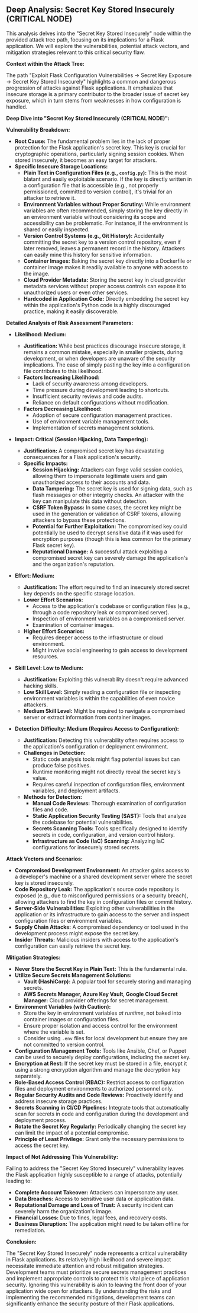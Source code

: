 ## Deep Analysis: Secret Key Stored Insecurely (CRITICAL NODE)

This analysis delves into the "Secret Key Stored Insecurely" node within the provided attack tree path, focusing on its implications for a Flask application. We will explore the vulnerabilities, potential attack vectors, and mitigation strategies relevant to this critical security flaw.

**Context within the Attack Tree:**

The path "Exploit Flask Configuration Vulnerabilities -> Secret Key Exposure -> Secret Key Stored Insecurely" highlights a common and dangerous progression of attacks against Flask applications. It emphasizes that insecure storage is a primary contributor to the broader issue of secret key exposure, which in turn stems from weaknesses in how configuration is handled.

**Deep Dive into "Secret Key Stored Insecurely (CRITICAL NODE)":**

**Vulnerability Breakdown:**

* **Root Cause:** The fundamental problem lies in the lack of proper protection for the Flask application's secret key. This key is crucial for cryptographic operations, particularly signing session cookies. When stored insecurely, it becomes an easy target for attackers.
* **Specific Insecure Storage Locations:**
    * **Plain Text in Configuration Files (e.g., `config.py`):** This is the most blatant and easily exploitable scenario. If the key is directly written in a configuration file that is accessible (e.g., not properly permissioned, committed to version control), it's trivial for an attacker to retrieve it.
    * **Environment Variables without Proper Scrutiny:** While environment variables are often recommended, simply storing the key directly in an environment variable without considering its scope and accessibility can be problematic. For instance, if the environment is shared or easily inspected.
    * **Version Control Systems (e.g., Git History):** Accidentally committing the secret key to a version control repository, even if later removed, leaves a permanent record in the history. Attackers can easily mine this history for sensitive information.
    * **Container Images:** Baking the secret key directly into a Dockerfile or container image makes it readily available to anyone with access to the image.
    * **Cloud Provider Metadata:**  Storing the secret key in cloud provider metadata services without proper access controls can expose it to unauthorized users or even other services.
    * **Hardcoded in Application Code:**  Directly embedding the secret key within the application's Python code is a highly discouraged practice, making it easily discoverable.

**Detailed Analysis of Risk Assessment Parameters:**

* **Likelihood: Medium:**
    * **Justification:** While best practices discourage insecure storage, it remains a common mistake, especially in smaller projects, during development, or when developers are unaware of the security implications. The ease of simply pasting the key into a configuration file contributes to this likelihood.
    * **Factors Increasing Likelihood:**
        * Lack of security awareness among developers.
        * Time pressure during development leading to shortcuts.
        * Insufficient security reviews and code audits.
        * Reliance on default configurations without modification.
    * **Factors Decreasing Likelihood:**
        * Adoption of secure configuration management practices.
        * Use of environment variable management tools.
        * Implementation of secrets management solutions.

* **Impact: Critical (Session Hijacking, Data Tampering):**
    * **Justification:**  A compromised secret key has devastating consequences for a Flask application's security.
    * **Specific Impacts:**
        * **Session Hijacking:** Attackers can forge valid session cookies, allowing them to impersonate legitimate users and gain unauthorized access to their accounts and data.
        * **Data Tampering:** The secret key is used for signing data, such as flash messages or other integrity checks. An attacker with the key can manipulate this data without detection.
        * **CSRF Token Bypass:** In some cases, the secret key might be used in the generation or validation of CSRF tokens, allowing attackers to bypass these protections.
        * **Potential for Further Exploitation:**  The compromised key could potentially be used to decrypt sensitive data if it was used for encryption purposes (though this is less common for the primary Flask secret key).
        * **Reputational Damage:** A successful attack exploiting a compromised secret key can severely damage the application's and the organization's reputation.

* **Effort: Medium:**
    * **Justification:** The effort required to find an insecurely stored secret key depends on the specific storage location.
    * **Lower Effort Scenarios:**
        * Access to the application's codebase or configuration files (e.g., through a code repository leak or compromised server).
        * Inspection of environment variables on a compromised server.
        * Examination of container images.
    * **Higher Effort Scenarios:**
        * Requires deeper access to the infrastructure or cloud environment.
        * Might involve social engineering to gain access to development resources.

* **Skill Level: Low to Medium:**
    * **Justification:**  Exploiting this vulnerability doesn't require advanced hacking skills.
    * **Low Skill Level:**  Simply reading a configuration file or inspecting environment variables is within the capabilities of even novice attackers.
    * **Medium Skill Level:**  Might be required to navigate a compromised server or extract information from container images.

* **Detection Difficulty: Medium (Requires Access to Configuration):**
    * **Justification:** Detecting this vulnerability often requires access to the application's configuration or deployment environment.
    * **Challenges in Detection:**
        * Static code analysis tools might flag potential issues but can produce false positives.
        * Runtime monitoring might not directly reveal the secret key's value.
        * Requires careful inspection of configuration files, environment variables, and deployment artifacts.
    * **Methods for Detection:**
        * **Manual Code Reviews:**  Thorough examination of configuration files and code.
        * **Static Application Security Testing (SAST):** Tools that analyze the codebase for potential vulnerabilities.
        * **Secrets Scanning Tools:** Tools specifically designed to identify secrets in code, configuration, and version control history.
        * **Infrastructure as Code (IaC) Scanning:**  Analyzing IaC configurations for insecurely stored secrets.

**Attack Vectors and Scenarios:**

* **Compromised Development Environment:** An attacker gains access to a developer's machine or a shared development server where the secret key is stored insecurely.
* **Code Repository Leak:**  The application's source code repository is exposed (e.g., due to misconfigured permissions or a security breach), allowing attackers to find the key in configuration files or commit history.
* **Server-Side Vulnerabilities:** Exploiting other vulnerabilities in the application or its infrastructure to gain access to the server and inspect configuration files or environment variables.
* **Supply Chain Attacks:**  A compromised dependency or tool used in the development process might expose the secret key.
* **Insider Threats:**  Malicious insiders with access to the application's configuration can easily retrieve the secret key.

**Mitigation Strategies:**

* **Never Store the Secret Key in Plain Text:** This is the fundamental rule.
* **Utilize Secure Secrets Management Solutions:**
    * **Vault (HashiCorp):** A popular tool for securely storing and managing secrets.
    * **AWS Secrets Manager, Azure Key Vault, Google Cloud Secret Manager:** Cloud provider offerings for secret management.
* **Environment Variables (with Caution):**
    * Store the key in environment variables *at runtime*, not baked into container images or configuration files.
    * Ensure proper isolation and access control for the environment where the variable is set.
    * Consider using `.env` files for local development but ensure they are not committed to version control.
* **Configuration Management Tools:** Tools like Ansible, Chef, or Puppet can be used to securely deploy configurations, including the secret key.
* **Encryption at Rest:** If the secret key must be stored in a file, encrypt it using a strong encryption algorithm and manage the decryption key separately.
* **Role-Based Access Control (RBAC):** Restrict access to configuration files and deployment environments to authorized personnel only.
* **Regular Security Audits and Code Reviews:**  Proactively identify and address insecure storage practices.
* **Secrets Scanning in CI/CD Pipelines:** Integrate tools that automatically scan for secrets in code and configuration during the development and deployment process.
* **Rotate the Secret Key Regularly:**  Periodically changing the secret key can limit the impact of a potential compromise.
* **Principle of Least Privilege:** Grant only the necessary permissions to access the secret key.

**Impact of Not Addressing This Vulnerability:**

Failing to address the "Secret Key Stored Insecurely" vulnerability leaves the Flask application highly susceptible to a range of attacks, potentially leading to:

* **Complete Account Takeover:** Attackers can impersonate any user.
* **Data Breaches:** Access to sensitive user data or application data.
* **Reputational Damage and Loss of Trust:**  A security incident can severely harm the organization's image.
* **Financial Losses:**  Due to fines, legal fees, and recovery costs.
* **Business Disruption:**  The application might need to be taken offline for remediation.

**Conclusion:**

The "Secret Key Stored Insecurely" node represents a critical vulnerability in Flask applications. Its relatively high likelihood and severe impact necessitate immediate attention and robust mitigation strategies. Development teams must prioritize secure secrets management practices and implement appropriate controls to protect this vital piece of application security. Ignoring this vulnerability is akin to leaving the front door of your application wide open for attackers. By understanding the risks and implementing the recommended mitigations, development teams can significantly enhance the security posture of their Flask applications.
